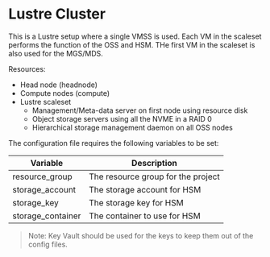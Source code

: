 # Lustre Cluster

This is a Lustre setup where a single VMSS is used.  Each VM in the scaleset 
performs the function of the OSS and HSM.  THe first VM in the scaleset is also
used for the MGS/MDS.

Resources:

* Head node (headnode)
* Compute nodes (compute)
* Lustre scaleset
  * Management/Meta-data server on first node using resource disk
  * Object storage servers using all the NVME in a RAID 0
  * Hierarchical storage management daemon on all OSS nodes

The configuration file requires the following variables to be set:

| Variable                | Description                                  |
|-------------------------|----------------------------------------------|
| resource_group          | The resource group for the project           |
| storage_account         | The storage account for HSM                  |
| storage_key             | The storage key for HSM                      |
| storage_container       | The container to use for HSM                 |

> Note: Key Vault should be used for the keys to keep them out of the config files.
